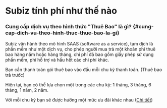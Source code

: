 # Subiz tính phí như thế nào

### Cung cấp dịch vụ theo hình thức "Thuê Bao" là gì? {#cung-cap-dich-vu-theo-hinh-thuc-thue-bao-la-gi}

Subiz vận hành theo mô hình SAAS \(software as a service\), tạm dịch là phần mềm như một dịch vụ, cho phép người mua trả một khoản phí thuê bao hàng năm hoặc hàng tháng, chi phí đã bao gồm giấy phép sử dụng phần mềm, phí hỗ trợ và hầu hết các chi phí khác.

Bạn cần thanh toán gói thuê bao vào đầu mỗi chu kỳ thanh toán. \(Thuê bao trả trước\)

Hiện tại, bạn có thể lựa chọn một trong các chu kỳ: 1 tháng, 3 tháng, 6 tháng, 1 năm, 2 năm.

Với mỗi chu kỳ bạn sẽ được hưởng một mức ưu đãi khác nhau \([Chi tiết](https://subiz.com/vi/pricing.html#morestandard)\)

